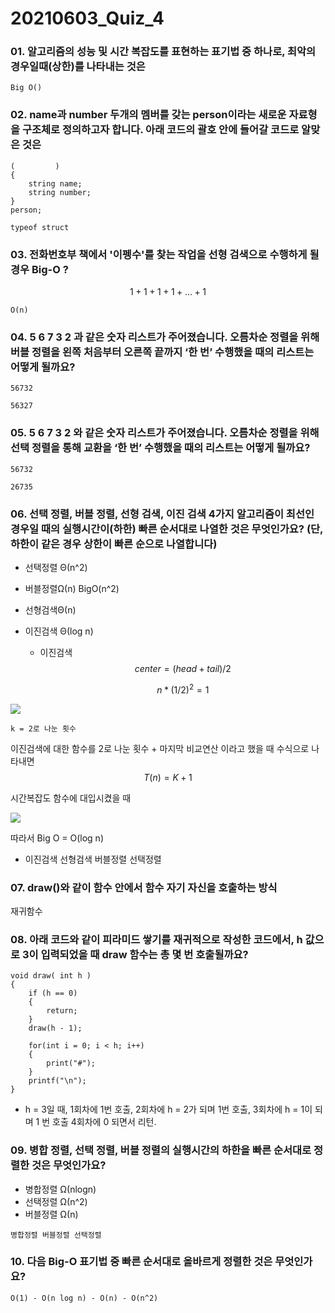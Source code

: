 # 20210603_Quiz_4

### 01. 알고리즘의 성능 및 시간 복잡도를 표현하는 표기법 중 하나로, 최악의 경우일때(상한)를 나타내는 것은

`Big O()`

### 02. name과 number 두개의 멤버를 갖는 person이라는 새로운 자료형을 구조체로 정의하고자 합니다. 아래 코드의 괄호 안에 들어갈 코드로 알맞은 것은

```
(         )
{
	string name;
	string number;
}
person;
```

`typeof struct`

### 03. 전화번호부 책에서 '이펭수'를 찾는 작업을 선형 검색으로 수행하게 될 경우 Big-O ?

$$
1 + 1 + 1 + 1 + ... + 1
$$

`O(n)`

### 04. 5 6 7 3 2 과 같은 숫자 리스트가 주어졌습니다. 오름차순 정렬을 위해 버블 정렬을 왼쪽 처음부터 오른쪽 끝까지 ‘한 번’ 수행했을 때의 리스트는 어떻게 될까요?

`56732`

`56327`

### 05. 5 6 7 3 2 와 같은 숫자 리스트가 주어졌습니다. 오름차순 정렬을 위해 선택 정렬을 통해 교환을 ‘한 번’ 수행했을 때의 리스트는 어떻게 될까요?

`56732`

`26735`

### 06. 선택 정렬, 버블 정렬, 선형 검색, 이진 검색 4가지 알고리즘이 최선인 경우일 때의 실행시간이(하한) 빠른 순서대로 나열한 것은 무엇인가요? (단, 하한이 같은 경우 상한이 빠른 순으로 나열합니다)

- 선택정렬 Θ(n^2)

- 버블정렬Ω(n) BigO(n^2)

- 선형검색Θ(n)

- 이진검색 Θ(log n)

  - 이진검색
    $$
    center = (head + tail) / 2
    $$

    $$
    n*(1/2)^2 = 1
    $$


![](https://t1.daumcdn.net/cfile/tistory/22149E4958537FEB15)

`k = 2로 나눈 횟수`

이진검색에 대한 함수를 2로 나눈 횟수 + 마지막 비교연산 이라고 했을 때 수식으로 나타내면
$$
T(n) = K + 1
$$


시간복잡도 함수에 대입시켰을 때

![](https://t1.daumcdn.net/cfile/tistory/2675EB475853806D2E)

따라서 Big O = O(log n)



- 이진검색 선형검색 버블정렬 선택정렬

### 07. draw()와 같이 함수 안에서 함수 자기 자신을 호출하는 방식

재귀함수

### 08. 아래 코드와 같이 피라미드 쌓기를 재귀적으로 작성한 코드에서, h 값으로 3이 입력되었을 때 draw 함수는 총 몇 번 호출될까요?

```
void draw( int h )
{
	if (h == 0)
	{
		return;
	}
	draw(h - 1);

	for(int i = 0; i < h; i++)
	{
		print("#");
	}
	printf("\n");
}
```

- h = 3일 때, 1회차에 1번 호출, 2회차에 h = 2가 되며 1번 호출, 3회차에 h = 1이 되며 1 번 호출 4회차에 0 되면서 리턴.

### 09. 병합 정렬, 선택 정렬, 버블 정렬의 실행시간의 하한을 빠른 순서대로 정렬한 것은 무엇인가요?

- 병합정렬 Ω(nlogn)
- 선택정렬 Ω(n^2)
- 버블정렬 Ω(n)

`병합정렬 버블정렬 선택정렬`

### 10. 다음 Big-O 표기법 중 빠른 순서대로 올바르게 정렬한 것은 무엇인가요?

`O(1) - O(n log n) - O(n) - O(n^2)`

